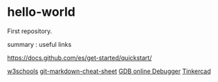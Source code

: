 # hello-world
First repository.

summary
: useful links

https://docs.github.com/es/get-started/quickstart/

[w3schools](https://www.w3schools.com/)
[git-markdown-cheat-sheet](https://www.markdownguide.org/cheat-sheet/)
[GDB online Debugger](https://www.onlinegdb.com/)
[Tinkercad](https://www.tinkercad.com/)
